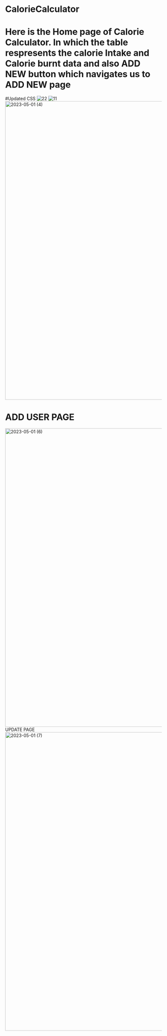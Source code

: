 # CalorieCalculator
# Here is the  Home page of Calorie Calculator. In which the table respresents the calorie Intake and Calorie burnt data and also ADD NEW button which navigates us to ADD NEW page
#Updated CSS
![22](https://github.com/dineshbell/CalorieCalculator/assets/121668531/8500170d-d2b1-4e79-b2a2-e3856e13f4a8)
![11](https://github.com/dineshbell/CalorieCalculator/assets/121668531/c251f784-fdac-457e-bf05-76b63361c919)
<img width="960" alt="2023-05-01 (4)" src="https://user-images.githubusercontent.com/121668531/235446237-68cbdadd-b2a5-4f68-b707-81da202464a9.png">
# ADD USER PAGE
<img width="960" alt="2023-05-01 (6)" src="https://user-images.githubusercontent.com/121668531/235446719-70ae07f8-8da9-42ec-bf5c-8ba291d15e01.png">
UPDATE PAGE
<img width="960" alt="2023-05-01 (7)" src="https://user-images.githubusercontent.com/121668531/235446846-396a4e29-7ef1-4877-ba50-b355c2508b5e.png">
